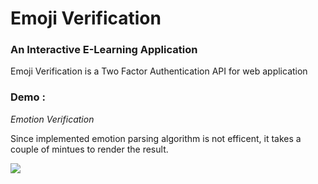 # Emoji Verification

### An Interactive E-Learning Application
Emoji Verification is a Two Factor Authentication API for web application

### Demo : 
*Emotion Verification*

Since implemented emotion parsing algorithm is not efficent, it takes a couple of mintues to render the result.

![](https://media.giphy.com/media/Zb5DMeTATim1bBb8Ks/giphy.gif)










